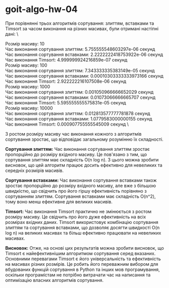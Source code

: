 # goit-algo-hw-04

При порівнянні трьох алгоритмів сортування: злиттям, вставками та Timsort за часом виконання на різних масивах, були отримані настіпні дані: \

Розмір масиву: 10 \
Час виконання сортування злиттям: 5.755555548603297e-06 секунд \
Час виконання сортування вставками: 2.2222222418753922e-06 секунд \
Час виконання Timsort: 4.999999924216859e-07 секунд \
Розмір масиву: 100 \
Час виконання сортування злиттям: 7.343333335383149e-05 секунд \
Час виконання сортування вставками: 0.00010303333333973166 секунд \
Час виконання Timsort: 2.922222216107508e-06 секунд \
Розмір масиву: 1000 \
Час виконання сортування злиттям: 0.001050966666652029 секунд \
Час виконання сортування вставками: 0.01073066666665707 секунд \
Час виконання Timsort: 5.595555555575831e-05 секунд \
Розмір масиву: 10000 \
Час виконання сортування злиттям: 0.012813577777781878 секунд \
Час виконання сортування вставками: 1.0779583000000155 секунд \
Час виконання Timsort: 0.000907755555545009 секунд \

З ростом розміру масиву час виконання кожного з алгоритмів сортування зростає, що відповідає загальному розумінню їх складності.

**Сортування злиттям:** Час виконання сортування злиттям зростає пропорційно до розміру вхідного масиву. Це пов'язано з тим, що сортування злиттям має складність O(n log n). 
З цього можна зробити висновок, що цей алгоритм працює досить ефективно для невеликих та середніх розмірів масивів.

**Сортування вставками:** Час виконання сортування вставками також зростає пропорційно до розміру вхідного масиву, але вже з більшою швидкістю, що свідчить про його гіршу ефективність порівняно з сортуванням злиттям. Сортування вставками має складність O(n^2), тому воно менш ефективне для великих масивів.

**Timsort:** Час виконання Timsort практично не змінюється з ростом розміру масиву. Це свідчить про його дуже ефективність на всіх розмірах вхідних даних. Timsort використовує комбінацію сортування злиттям та сортування вставками, що дозволяє досягти швидкості O(n log n) на великих масивах та більш ефективно працювати на невеликих масивах.

**Висновок:**
Отже, на основі цих результатів можна зробити висновок, що Timsort є найефективнішим алгоритмом сортування серед вказаних. Основними перевагами Timsort є його універсальність та ефективність на масивах різних розмірів. Це робить його переважним вибором для вбудованих функцій сортування в Python та інших мов програмування, оскільки програмістам не потрібно витрачати час на написання та оптимізацію власних алгоритмів сортування.
